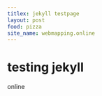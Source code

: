 ```yaml
---
titlex: jekyll testpage
layout: post
food: pizza
site_name: webmapping.online
---
```

# testing jekyll

online
